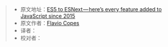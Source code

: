 > * 原文地址：[ES5 to ESNext — here’s every feature added to JavaScript since 2015](https://www.freecodecamp.org/news/es5-to-esnext-heres-every-feature-added-to-javascript-since-2015-d0c255e13c6e/)
> * 原文作者：[Flavio Copes](https://www.freecodecamp.org/news/author/flavio/)
> * 译者：
> * 校对者：
